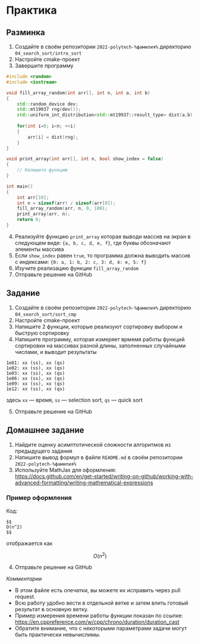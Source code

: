 # Практика

## Разминка

1. Создайте в своём репозитории `2022-polytech-%фамилия%` директорию `04_search_sort/intro_sort`
2. Настройте cmake-проект 
3. Завершите программу
```cpp
#include <random>
#include <iostream>

void fill_array_random(int arr[], int n, int a, int b)
{
    std::random_device dev;
    std::mt19937 rng(dev());
    std::uniform_int_distribution<std::mt19937::result_type> dist(a,b);
    
    for(int i=0; i<n; ++i)
    {
        arr[i] = dist(rng);
    }
}

void print_array(int arr[], int n, bool show_index = false)
{
    // Напишите функцию
}

int main()
{
    int arr[10];
    int n = sizeof(arr) / sizeof(arr[0]);
    fill_array_random(arr, n, 0, 100);
    print_array(arr, n);
    return 0;
}
```
4. Реализуйте функцию `print_array` которая выводи массив на экран в следующем виде: `{a, b, c, d, e, f}`, где буквы обозначают элементы массива
5. Если `show_index` равен `true`, то программа должна выводить массив с индексами:  `{0: a, 1: b, 2: c, 3: d, 4: e, 5: f}`
6. Изучите реализацию функции `fill_array_random`
7. Отправьте решение на GitHub

## Задание
1. Создайте в своём репозитории `2022-polytech-%фамилия%` директорию `04_search_sort/sort_cmp`
2. Настройте cmake-проект 
3. Напишите 2 функции, которые реализуют сортировку выбором и быструю сортировку
4. Напишите программу, которая измеряет врмемя работы функций сортировки на массивах разной длины, заполненных случайными числами, и выводит результаты
```
1e01: xx (ss), xx (qs)
1e02: xx (ss), xx (qs)
1e03: xx (ss), xx (qs)
1e06: xx (ss), xx (qs)
1e09: xx (ss), xx (qs)
1e12: xx (ss), xx (qs)
```
здесь `xx` — время, `ss` — selection sort, `qs` — quick sort

5. Отправьте решение на GitHub


## Домашнее задание
1. Найдите оценку асимптотической сложности алгоритмов из предыдущего задания
2. Напишите вывод формул в файле `README.md` в своём репозитории `2022-polytech-%фамилия%`
3. Используйте MathJax для оформления: https://docs.github.com/en/get-started/writing-on-github/working-with-advanced-formatting/writing-mathematical-expressions 

### Пример оформления

Код:

```
$$
O(n^2)
$$
```

отображается как

$$
O(n^2)
$$

4. Отправьте решение на GitHub

*Комментарии*
- В этом файле есть опечатки, вы можете их исправить через pull request.
- Всю работу удобно вести в отдельной ветке и затем влить готовый результат в основную ветку.
- Пример измерения времени работы функции показан по ссылке: https://en.cppreference.com/w/cpp/chrono/duration/duration_cast
- Обратите внимание, что с некоторыми параметрами задачи могут быть практически невычислимы. 
